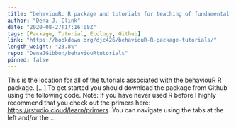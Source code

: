 ```yaml
---
title: "behaviouR: R package and tutorials for teaching of fundamental concepts in behavior and ecology"
author: "Dena J. Clink"
date: "2020-08-27T17:16:08Z"
tags: [Package, Tutorial, Ecology, Github]
link: "https://bookdown.org/djc426/behaviouR-R-package-tutorials/"
length_weight: "23.8%"
repo: "DenaJGibbon/behaviouRtutorials"
pinned: false
---
```


This is the location for all of the tutorials associated with the behaviouR R package. [...] To get started you should download the package from Github using the following code. Note: If you have never used R before I highly recommend that you check out the primers here: https://rstudio.cloud/learn/primers. You can navigate using the tabs at the left and/or the ...
